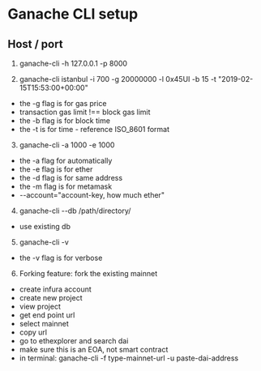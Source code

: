 # Ganache CLI setup

## Host / port
1. ganache-cli -h 127.0.0.1 -p 8000

2. ganache-cli istanbul -i 700 -g 20000000 -l 0x45UI -b 15 -t "2019-02-15T15:53:00+00:00"
- the -g flag is for gas price
- transaction gas limit !== block gas limit
- the -b flag is for block time
- the -t is for time - reference ISO_8601 format

3. ganache-cli -a 1000 -e 1000 
- the -a flag for automatically
- the -e flag is for ether
- the -d flag is for same address
- the -m flag is for metamask
- --account="account-key, how much ether"

4. ganache-cli --db /path/directory/
- use existing db

5. ganache-cli -v 
- the -v flag is for verbose 

6. Forking feature: fork the existing mainnet 
- create infura account
- create new project
- view project
- get end point url
- select mainnet
- copy url
- go to ethexplorer and search dai
- make sure this is an EOA, not smart contract
- in terminal: ganache-cli -f type-mainnet-url -u paste-dai-address